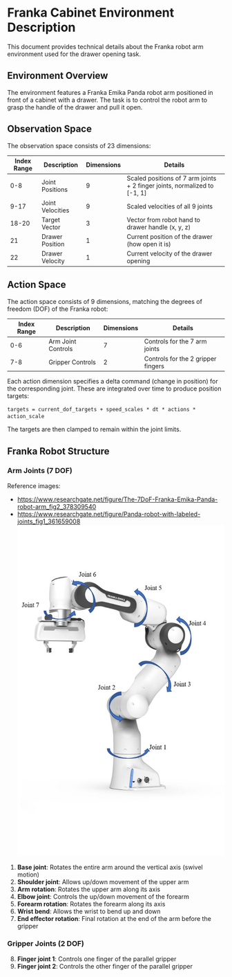 # Franka Cabinet Environment Description

This document provides technical details about the Franka robot arm environment used for the drawer opening task.

## Environment Overview

The environment features a Franka Emika Panda robot arm positioned in front of a cabinet with a drawer. The task is to control the robot arm to grasp the handle of the drawer and pull it open.

## Observation Space

The observation space consists of 23 dimensions:

| Index Range | Description | Dimensions | Details |
|-------------|-------------|-----------|---------|
| 0-8         | Joint Positions | 9 | Scaled positions of 7 arm joints + 2 finger joints, normalized to [-1, 1] |
| 9-17        | Joint Velocities | 9 | Scaled velocities of all 9 joints |
| 18-20       | Target Vector | 3 | Vector from robot hand to drawer handle (x, y, z) |
| 21          | Drawer Position | 1 | Current position of the drawer (how open it is) |
| 22          | Drawer Velocity | 1 | Current velocity of the drawer opening |

## Action Space

The action space consists of 9 dimensions, matching the degrees of freedom (DOF) of the Franka robot:

| Index Range | Description | Dimensions | Details |
|-------------|-------------|-----------|---------|
| 0-6         | Arm Joint Controls | 7 | Controls for the 7 arm joints |
| 7-8         | Gripper Controls | 2 | Controls for the 2 gripper fingers |

Each action dimension specifies a delta command (change in position) for the corresponding joint. These are integrated over time to produce position targets:

```
targets = current_dof_targets + speed_scales * dt * actions * action_scale
```

The targets are then clamped to remain within the joint limits.

## Franka Robot Structure

### Arm Joints (7 DOF)
Reference images:
- https://www.researchgate.net/figure/The-7DoF-Franka-Emika-Panda-robot-arm_fig2_378309540
- https://www.researchgate.net/figure/Panda-robot-with-labeled-joints_fig1_361659008
![Franka arm with labeled joints](../assets/franka-with-labeled-joints.png)

1. **Base joint**: Rotates the entire arm around the vertical axis (swivel motion)
2. **Shoulder joint**: Allows up/down movement of the upper arm
3. **Arm rotation**: Rotates the upper arm along its axis
4. **Elbow joint**: Controls the up/down movement of the forearm
5. **Forearm rotation**: Rotates the forearm along its axis
6. **Wrist bend**: Allows the wrist to bend up and down
7. **End effector rotation**: Final rotation at the end of the arm before the gripper

### Gripper Joints (2 DOF)

8. **Finger joint 1**: Controls one finger of the parallel gripper
9. **Finger joint 2**: Controls the other finger of the parallel gripper
